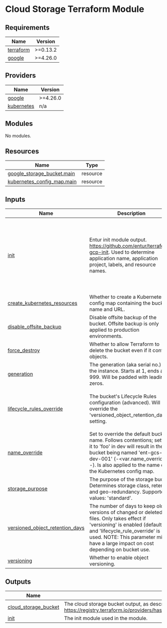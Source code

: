 # Cloud Storage Terraform Module #

<!-- BEGIN_TF_DOCS -->
## Requirements

| Name | Version |
|------|---------|
| <a name="requirement_terraform"></a> [terraform](#requirement\_terraform) | >=0.13.2 |
| <a name="requirement_google"></a> [google](#requirement\_google) | >=4.26.0 |

## Providers

| Name | Version |
|------|---------|
| <a name="provider_google"></a> [google](#provider\_google) | >=4.26.0 |
| <a name="provider_kubernetes"></a> [kubernetes](#provider\_kubernetes) | n/a |

## Modules

No modules.

## Resources

| Name | Type |
|------|------|
| [google_storage_bucket.main](https://registry.terraform.io/providers/hashicorp/google/latest/docs/resources/storage_bucket) | resource |
| [kubernetes_config_map.main](https://registry.terraform.io/providers/hashicorp/kubernetes/latest/docs/resources/config_map) | resource |

## Inputs

| Name | Description | Type | Default | Required |
|------|-------------|------|---------|:--------:|
| <a name="input_init"></a> [init](#input\_init) | Entur init module output. https://github.com/entur/terraform-gcp-init. Used to determine application name, application project, labels, and resource names. | <pre>object({<br>    app = object({<br>      id         = string<br>      name       = string<br>      owner      = string<br>      project_id = string<br>    })<br>    environment   = string<br>    labels        = map(string)<br>    is_production = bool<br>  })</pre> | n/a | yes |
| <a name="input_create_kubernetes_resources"></a> [create\_kubernetes\_resources](#input\_create\_kubernetes\_resources) | Whether to create a Kubernetes config map containing the bucket name and URL. | `bool` | `true` | no |
| <a name="input_disable_offsite_backup"></a> [disable\_offsite\_backup](#input\_disable\_offsite\_backup) | Disable offsite backup of the bucket. Offsite backup is only applied to production environments. | `bool` | `false` | no |
| <a name="input_force_destroy"></a> [force\_destroy](#input\_force\_destroy) | Whether to allow Terraform to delete the bucket even if it contains objects. | `bool` | `false` | no |
| <a name="input_generation"></a> [generation](#input\_generation) | The generation (aka serial no.) of the instance. Starts at 1, ends at 999. Will be padded with leading zeros. | `number` | `1` | no |
| <a name="input_lifecycle_rules_override"></a> [lifecycle\_rules\_override](#input\_lifecycle\_rules\_override) | The bucket's Lifecycle Rules configuration (advanced). Will override the 'versioned\_object\_retention\_days' setting. | <pre>map(object({<br>    action = object({<br>      type = string<br>    })<br>    condition = map(string)<br>  }))</pre> | `null` | no |
| <a name="input_name_override"></a> [name\_override](#input\_name\_override) | Set to override the default bucket name. Follows contentions; setting it to 'foo' in dev will result in the bucket being named 'ent-gcs-foo-dev-001' (<prefix>-<var.name\_override>-<env>-<generation>). Is also applied to the name of the Kubernetes config map. | `string` | `null` | no |
| <a name="input_storage_purpose"></a> [storage\_purpose](#input\_storage\_purpose) | The purpose of the storage bucket. Determines storage class, retention and geo-redundancy. Supported values: 'standard'. | `string` | `"standard"` | no |
| <a name="input_versioned_object_retention_days"></a> [versioned\_object\_retention\_days](#input\_versioned\_object\_retention\_days) | The number of days to keep old versions of changed or deleted files. Only takes effect if 'versioning' is enabled (default), and 'lifecycle\_rule\_override' is not used. NOTE: This parameter might have a large impact on cost depending on bucket use. | `number` | `2` | no |
| <a name="input_versioning"></a> [versioning](#input\_versioning) | Whether to enable object versioning. | `bool` | `true` | no |

## Outputs

| Name | Description |
|------|-------------|
| <a name="output_cloud_storage_bucket"></a> [cloud\_storage\_bucket](#output\_cloud\_storage\_bucket) | The cloud storage bucket output, as described in https://registry.terraform.io/providers/hashicorp/google/latest/docs/resources/storage_bucket. |
| <a name="output_init"></a> [init](#output\_init) | The init module used in the module. |
<!-- END_TF_DOCS -->